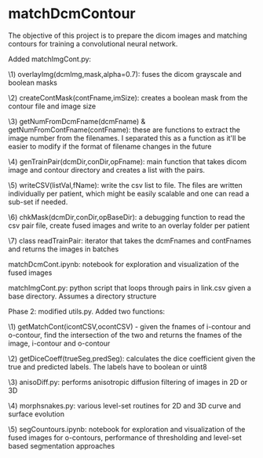 # matchDcmContour
The objective of this project is to prepare the dicom images and matching contours for training a convolutional neural network.

Added matchImgCont.py:

\1) overlayImg(dcmImg,mask,alpha=0.7): fuses the dicom grayscale and boolean masks

\2) createContMask(contFname,imSize): creates a boolean mask from the contour file and image size

\3) getNumFromDcmFname(dcmFname) & getNumFromContFname(contFname): these are functions to extract the image number from the filenames. I separated this as a function as it'll be easier to modify if the format of filename changes in the future

\4) genTrainPair(dcmDir,conDir,opFname): main function that takes dicom image and contour directory and creates a list with the pairs.

\5) writeCSV(listVal,fName): write the csv list to file. The files are written individually per patient, which might be easily scalable and one can read a sub-set if needed.

\6) chkMask(dcmDir,conDir,opBaseDir): a debugging function to read the csv pair file, create fused images and write to an overlay folder per patient

\7) class readTrainPair: iterator that takes the dcmFnames and contFnames and returns the images in batches

matchDcmCont.ipynb: notebook for exploration and visualization of the fused images

matchImgCont.py: python script that loops through pairs in link.csv given a base directory. Assumes a directory structure

Phase 2:
modified utils.py. Added two functions:

\1) getMatchCont(icontCSV,ocontCSV) - given the fnames of i-contour and o-contour, find the intersection of the two and 
returns the fnames of the image, i-contour and o-contour

\2) getDiceCoeff(trueSeg,predSeg): calculates the dice coefficient given the true and predicted labels. The labels have to 
boolean or uint8

\3) anisoDiff.py: performs anisotropic diffusion filtering of images in 2D or 3D

\4) morphsnakes.py: various level-set routines for 2D and 3D curve and surface evolution

\5) segCountours.ipynb: notebook for exploration and visualization of the fused images for o-contours, performance of 
thresholding and level-set based segmentation approaches

